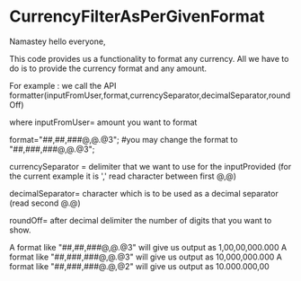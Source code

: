 # CurrencyFilterAsPerGivenFormat

Namastey hello everyone,

This code provides us a functionality to format any currency.
All we have to do is to provide the currency format and any amount.

For example :
 we call the API 
formatter(inputFromUser,format,currencySeparator,decimalSeparator,roundOff)

where inputFromUser= amount you want to format

format="##,##,###@,@.@3"; #you may change the format to "##,###,###@,@.@3";

currencySeparator = delimiter that we want to use for the inputProvided (for the current example it is ',' read character between           first @,@)

decimalSeparator= character which is to be used as a decimal separator (read second @.@)

roundOff=  after decimal delimiter the number of digits that you want to show.
      
A format like "##,##,###@,@.@3" will give us output as 1,00,00,000.000
A format like "##,###,###@,@.@3" will give us output as 10,000,000.000
A format like "##,###,###@.@,@2" will give us output as 10.000.000,00


